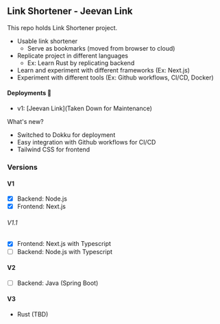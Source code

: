 ## Link Shortener - Jeevan Link

This repo holds Link Shortener project.

- Usable link shortener
  - Serve as bookmarks (moved from browser to cloud)
- Replicate project in different languages
  - Ex: Learn Rust by replicating backend
- Learn and experiment with different frameworks (Ex: Next.js)
- Experiment with different tools (Ex: Github workflows, CI/CD, Docker)

#### Deployments :rocket:

- v1: [Jeevan Link](Taken Down for Maintenance)

What's new?

- Switched to Dokku for deployment
- Easy integration with Github workflows for CI/CD
- Tailwind CSS for frontend

### Versions

#### V1

- [x] Backend: Node.js
- [x] Frontend: Next.js

###### V1.1

- [x] Frontend: Next.js with Typescript
- [ ] Backend: Node.js with Typescript

#### V2

- [ ] Backend: Java (Spring Boot)

#### V3

- Rust (TBD)
